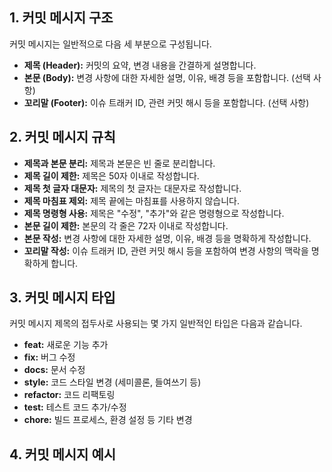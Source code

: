 ## 1. 커밋 메시지 구조

커밋 메시지는 일반적으로 다음 세 부분으로 구성됩니다.

* **제목 (Header):** 커밋의 요약, 변경 내용을 간결하게 설명합니다.
* **본문 (Body):** 변경 사항에 대한 자세한 설명, 이유, 배경 등을 포함합니다. (선택 사항)
* **꼬리말 (Footer):** 이슈 트래커 ID, 관련 커밋 해시 등을 포함합니다. (선택 사항)

## 2. 커밋 메시지 규칙

* **제목과 본문 분리:** 제목과 본문은 빈 줄로 분리합니다.
* **제목 길이 제한:** 제목은 50자 이내로 작성합니다.
* **제목 첫 글자 대문자:** 제목의 첫 글자는 대문자로 작성합니다.
* **제목 마침표 제외:** 제목 끝에는 마침표를 사용하지 않습니다.
* **제목 명령형 사용:** 제목은 "수정", "추가"와 같은 명령형으로 작성합니다.
* **본문 길이 제한:** 본문의 각 줄은 72자 이내로 작성합니다.
* **본문 작성:** 변경 사항에 대한 자세한 설명, 이유, 배경 등을 명확하게 작성합니다.
* **꼬리말 작성:** 이슈 트래커 ID, 관련 커밋 해시 등을 포함하여 변경 사항의 맥락을 명확하게 합니다.

## 3. 커밋 메시지 타입

커밋 메시지 제목의 접두사로 사용되는 몇 가지 일반적인 타입은 다음과 같습니다.

* **feat:** 새로운 기능 추가
* **fix:** 버그 수정
* **docs:** 문서 수정
* **style:** 코드 스타일 변경 (세미콜론, 들여쓰기 등)
* **refactor:** 코드 리팩토링
* **test:** 테스트 코드 추가/수정
* **chore:** 빌드 프로세스, 환경 설정 등 기타 변경

## 4. 커밋 메시지 예시
